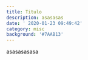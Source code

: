 ```yaml
---
title: Titulo
description: asasasas
date: ' 2020-01-23 09:49:42'
category: misc
background: '#7AAB13'
---
```

asasasasasa
